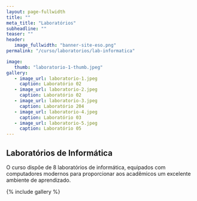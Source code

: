 ```yaml
---
layout: page-fullwidth
title: ""
meta_title: "Laboratórios"
subheadline: ""
teaser: ""
header:
   image_fullwidth: "banner-site-eso.png"
permalink: "/curso/laboratorios/lab-informatica"

image:
   thumb: "laboratorio-1-thumb.jpeg"
gallery:
   - image_url: laboratorio-1.jpeg
     caption: Laboratório 02
   - image_url: laboratorio-2.jpeg
     caption: Laboratório 02
   - image_url: laboratorio-3.jpeg
     caption: Laboratório 204
   - image_url: laboratorio-4.jpeg
     caption: Laboratório 03
   - image_url: laboratorio-5.jpeg
     caption: Laboratório 05
---
```


## **Laboratórios de Informática**

O curso dispõe de 8 laboratórios de informática, equipados com computadores modernos para proporcionar aos acadêmicos um excelente ambiente de aprendizado. 

{% include gallery %}
